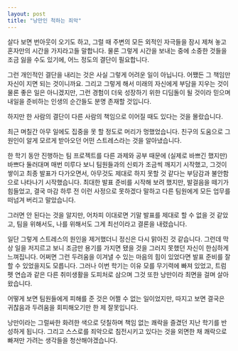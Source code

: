 ```yaml
---
layout: post
title: "낭만인 척하는 죄악"
---
```


살다 보면 번아웃이 오기도 하고, 그럴 때 주변의 모든 외적인 자극들을 잠시 제쳐 놓고 혼자만의 시간을 가지라고들 말합니다.
물론 그렇게 시간을 보내는 중에 소중한 것들을 조금 잃을 수도 있기에, 어느 정도의 결단이 필요합니다.

그런 개인적인 결단을 내리는 것은 사실 그렇게 어려운 일이 아닙니다. 어쨌든 그 책임만 자신이 지면 되는 것이니까요.
그리고 그렇게 해서 미래의 자신에게 부담을 지우는 것이 물론 좋은 일은 아니겠지만,
그런 경험이 더욱 성장하기 위한 디딤돌이 될 것이라 믿으며 내일을 준비하는 인생의 순간들도 분명 존재할 것입니다.

하지만 한 사람의 결단이 다른 사람의 책임으로 이어질 때도 있다는 것을 몰랐습니다.

최근 며칠간 아무 일에도 집중을 못 할 정도로 머리가 멍했었습니다. 친구의 도움으로 그 원인이 알게 모르게 받아오던 어떤 스트레스라는 것을 알아냈습니다.

한 학기 동안 진행하는 팀 프로젝트를 다른 과제와 공부 때문에 (실제로 바쁘긴 했지만) 바쁘다 둘러대며 매번 미루다 보니 팀원들과의 신뢰가 조금씩 깨지기 시작했고,
그것이 쌓이고 최종 발표가 다가오면서, 아무것도 제대로 하지 못할 것 같다는 부담감과 불안함으로 나타나기 시작했습니다.
최대한 발표 준비를 시작해 보려 했지만, 발걸음을 떼기가 힘들었고, 결국 마감 하루 전 이런 사정으로 못하겠다 말하고 다른 팀원에게 모든 업무를 떠넘겨 버리고 말았습니다.

그러면 안 된다는 것을 알지만, 어차피 이대로면 기말 발표를 제대로 할 수 없을 것 같았고, 팀을 위해서도, 나를 위해서도 그게 최선이라고 결론을 내렸습니다.

일단 그렇게 스트레스의 원인을 제거했더니 정신은 다시 맑아진 것 같습니다.
그런데 막상 일을 저지르고 보니 조금만 용기를 가지면 됐을 것을 그러지 못했던 자신이 한심하게 느껴집니다.
어쩌면 그런 두려움을 이겨낼 수 있는 마음의 힘이 있었다면 발표 준비를 잘 할 수 있었을지도 모릅니다.
그러나 이번 학기는 이유 모를 무기력에 빠져 있었고, 트럼펫 연습과 같은 다른 취미생활을 도피처로 삼으며 그것 또한 낭만이라 최면을 걸며 살아왔습니다.

어떻게 보면 팀원들에게 피해를 준 것은 어쩔 수 없는 일이었지만, 따지고 보면 결국은 귀찮음과 두려움을 회피해오기만 한 제 잘못입니다.

낭만이라는 그럴싸한 화려한 색으로 덧칠하며 책임 없는 쾌락을 즐겼던 지난 학기를 반성하게 됩니다. 그리고 스스로를 죄악으로 침전시키고 있다는 것을 외면한 채 쾌락으로 빠져만 가려는 생각들을 청산해야겠습니다.
